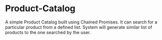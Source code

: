 # Product-Catalog
A simple Product Catalog built using Chained Promises.
It can search for a particular product from a defined list.
System will generate similar list of products to the one searched by the user.
